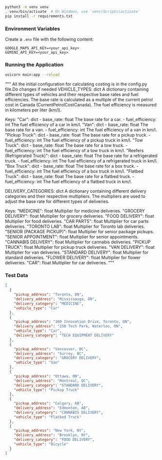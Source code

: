 ```sh
python3 -m venv venv
. venv/bin/activate  # On Windows, use `venv\Scripts\activate`
pip install -r requirements.txt
```

### Environment Variables
Create a `.env` file with the following content:
```
GOOGLE_MAPS_API_KEY=<your_api_key>
GEMINI_API_KEY=<your_api_key>
```

### Running the Application
```sh
uvicorn main:app --reload
```
"""
All the initial configuration for calculating costing is in the config.py file.Do changes if needed
VEHICLE_TYPES: dict
  A dictionary containing different types of vehicles and their respective base rates and fuel efficiencies.
  The base rate is calculated as a multiple of the current petrol cost in Canada (CurrentPetrolCostCanada).
  The fuel efficiency is measured in kilometers per liter (km/l).

  Keys:
    "Car": dict
      - base_rate: float
        The base rate for a car.
      - fuel_efficiency: int
        The fuel efficiency of a car in km/l.
    "Van": dict
      - base_rate: float
        The base rate for a van.
      - fuel_efficiency: int
        The fuel efficiency of a van in km/l.
    "Pickup Truck": dict
      - base_rate: float
        The base rate for a pickup truck.
      - fuel_efficiency: int
        The fuel efficiency of a pickup truck in km/l.
    "Tow Truck": dict
      - base_rate: float
        The base rate for a tow truck.
      - fuel_efficiency: int
        The fuel efficiency of a tow truck in km/l.
    "Reefers (Refrigerated Truck)": dict
      - base_rate: float
        The base rate for a refrigerated truck.
      - fuel_efficiency: int
        The fuel efficiency of a refrigerated truck in km/l.
    "Box Truck": dict
      - base_rate: float
        The base rate for a box truck.
      - fuel_efficiency: int
        The fuel efficiency of a box truck in km/l.
    "Flatbed Truck": dict
      - base_rate: float
        The base rate for a flatbed truck.
      - fuel_efficiency: int
        The fuel efficiency of a flatbed truck in km/l.

DELIVERY_CATEGORIES: dict
  A dictionary containing different delivery categories and their respective multipliers.
  The multipliers are used to adjust the base rate for different types of deliveries.

  Keys:
    "MEDICINE": float
      Multiplier for medicine deliveries.
    "GROCERY DELIVERY": float
      Multiplier for grocery deliveries.
    "FOOD DELIVERY": float
      Multiplier for food deliveries.
    "CAR PARTS": float
      Multiplier for car parts deliveries.
    "TORONTO LAB": float
      Multiplier for Toronto lab deliveries.
    "SENIOR (PACKAGE PICKUP)": float
      Multiplier for senior package pickups.
    "SENIOR APPOINTMENT": float
      Multiplier for senior appointments.
    "CANNABIS DELIVERY": float
      Multiplier for cannabis deliveries.
    "PICKUP TRUCK": float
      Multiplier for pickup truck deliveries.
    "VAN DELIVERY": float
      Multiplier for van deliveries.
    "STANDARD DELIVERY": float
      Multiplier for standard deliveries.
    "FLOWER DELIVERY": float
      Multiplier for flower deliveries.
    "CAR": float
      Multiplier for car deliveries.
"""
### Test Data
```json
[
  {
    "pickup_address": "Toronto, ON",
    "delivery_address": "Mississauga, ON",
    "delivery_category": "MEDICINE",
    "vehicle_type": "Car"
  },
  {
    "pickup_address": "100 Innovation Drive, Toronto, ON",
    "delivery_address": "250 Tech Park, Waterloo, ON",
    "vehicle_type": "Car", 
    "delivery_category": "TECH EQUIPMENT DELIVERY"
  },
  {
    "pickup_address": "Vancouver, BC",
    "delivery_address": "Surrey, BC",
    "delivery_category": "GROCERY DELIVERY",
    "vehicle_type": "Van"
  },
  {
    "pickup_address": "Ottawa, ON",
    "delivery_address": "Montreal, QC",
    "delivery_category": "STANDARD DELIVERY",
    "vehicle_type": "Pickup Truck"
  },
  {
    "pickup_address": "Calgary, AB",
    "delivery_address": "Edmonton, AB",
    "delivery_category": "CANNABIS DELIVERY",
    "vehicle_type": "Flatbed Truck"
  },
  {
    "pickup_address": "New York, NY",
    "delivery_address": "Brooklyn, NY",
    "delivery_category": "FOOD DELIVERY",
    "vehicle_type": "Bicycle"
  }
]
```
